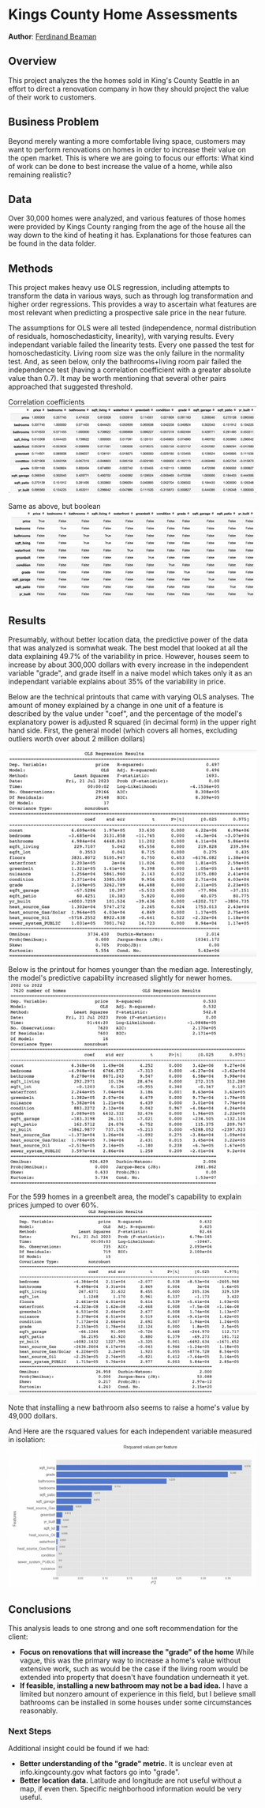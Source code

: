 # Kings County Home Assessments

**Author**: [Ferdinand Beaman](mailto:ferdinand.beaman@gmail.com)

## Overview

This project analyzes the the homes sold in King's County Seattle in an effort to direct a renovation company in how they should project the value of their work to customers.

## Business Problem

Beyond merely wanting a more comfortable living space, customers may want to perform renovations on homes in order to increase their value on the open market. This is where we are going to focus our efforts: What kind of work can be done to best increase the value of a home, while also remaining realistic?

## Data

Over 30,000 homes were analyzed, and various features of those homes were provided by Kings County ranging from the age of the house all the way down to the kind of heating it has. Explanations for those features can be found in the data folder. 

## Methods

This project makes heavy use OLS regression, including attempts to transform the data in various ways, such as through log transformation and higher order regressions. This provides a way to ascertain what features are most relevant when predicting a prospective sale price in the near future.

The assumptions for OLS were all tested (independence, normal distribution of residuals, homoschedasticity, linearity), with varying results. Every independant variable failed the linearity tests. Every one passed the test for homoschedasticity. Living room size was the only failure in the normality test. And, as seen below, only the bathrooms+living room pair failed the independence test (having a correlation coefficient with a greater absolute value than 0.7). It may be worth mentioning that several other pairs approached that suggested threshold.

Correlation coefficients
![img](./CorrelationNum.png)

Same as above, but boolean
![img](./CorrelationBool.png)

## Results

Presumably, without better location data, the predictive power of the data that was analyzed is somwhat weak. The best model that looked at all the data explaining 49.7% of the variability in price. However, houses seem to increase by about 300,000 dollars with every increase in the independent variable "grade", and grade itself in a naive model which takes only it as an independant variable explains about 35% of the variability in price.

Below are the technical printouts that came with varying OLS analyses. The amount of money explained by a change in one unit of a feature is described by the value under "coef", and the percentage of the model's explanatory power is adjusted R squared (in decimal form) in the upper right hand side.
First, the general model (which covers all homes, excluding outliers worth over about 2 million dollars)

![img](./FinalModel.png)



Below is the printout for homes younger than the median age. Interestingly, the model's predictive capability increased slightly for newer homes.
![img](./NewerHomes.png)



For the 599 homes in a greenbelt area, the model's capability to explain prices jumped to over 60%.
![img](./GreenbeltHomes.png)



Note that installing a new bathroom also seems to raise a home's value by 49,000 dollars.

And Here are the rsquared values for each independent variable measured in isolation:
![img](./BarRSquared.png)

## Conclusions

This analysis leads to one strong and one soft recommendation for the client:

- **Focus on renovations that will increase the "grade" of the home** While vague, this was the primary way to increase a home's value without extensive work, such as would be the case if the living room would be extended into property that doesn't have foundation underneath it yet.
- **If feasible, installing a new bathroom may not be a bad idea.** I have a limited but nonzero amount of experience in this field, but I believe small bathrooms can be installed in some houses under some circumstances reasonably.

### Next Steps

Additional insight could be found if we had:

- **Better understanding of the "grade" metric.** It is unclear even at info.kingcounty.gov what factors go into "grade".
- **Better location data.** Latitude and longitude are not useful without a map, if even then. Specific neighborhood information would be very useful.

